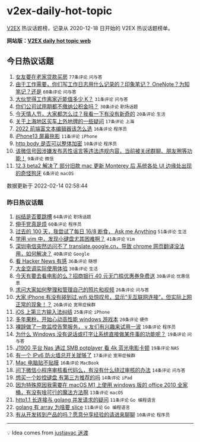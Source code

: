 # v2ex-daily-hot-topic

[V2EX](https://www.v2ex.com/) 热议话题榜，记录从 2020-12-18 日开始的 V2EX 热议话题榜单。

**网站版：[V2EX daily hot topic web](https://boojack.github.io/v2ex-daily-hot-topic-web/)**

## 今日热议话题

<!-- TODAY BEGIN -->

1. [女友要在老家贷款买房](https://www.v2ex.com/t/833660) `77条评论` `问与答`
1. [由于工作需要，你们写工作日志用什么记录的？印象笔记？ OneNote？为知笔记？还是](https://www.v2ex.com/t/833644) `60条评论` `问与答`
1. [大伙觉得工作离家近能值多少 K？](https://www.v2ex.com/t/833658) `31条评论` `问与答`
1. [你们公司试用期都不缴纳公积金吗？](https://www.v2ex.com/t/833655) `30条评论` `职场话题`
1. [今天情人节，大家都怎么过？我看一下有没有新奇的](https://www.v2ex.com/t/833648) `20条评论` `生活`
1. [关于上海地区买车上外地牌的一些疑问](https://www.v2ex.com/t/833663) `17条评论` `上海`
1. [2022 前端富文本编辑器该怎么选](https://www.v2ex.com/t/833656) `16条评论` `程序员`
1. [iPhone13 屏幕拖影](https://www.v2ex.com/t/833642) `11条评论` `iPhone`
1. [http body 是否可以整体加密](https://www.v2ex.com/t/833676) `10条评论` `程序员`
1. [该微信号因涉嫌发布恶性谣言等违法违规内容，当前被关闭群聊、朋友圈等功能！](https://www.v2ex.com/t/833665) `9条评论` `微信`
1. [12.3 beta2 解决了 部分旧款 mac 更新 Monterey 后 系统各处 UI 边缘处出现的奇怪狗牙](https://www.v2ex.com/t/833653) `6条评论` `macOS`

数据更新于 2022-02-14 02:58:44

<!-- TODAY END -->

### 昨日热议话题

<!-- YESTERDAY BEGIN -->

1. [纠结是否要跳槽](https://www.v2ex.com/t/833515) `64条评论` `职场话题`
1. [伸手党真是烦](https://www.v2ex.com/t/833524) `60条评论` `程序员`
1. [过去的 100 天，我尝试了每日 16/8 断食， Ask me Anything](https://www.v2ex.com/t/833554) `51条评论` `生活`
1. [学用 vim 中，发现小键盘尤其困难啊？](https://www.v2ex.com/t/833502) `41条评论` `Vim`
1. [深圳电信突然访问不了 translate.google.cn，导致 chrome 网页翻译没法用，如何解决？](https://www.v2ex.com/t/833520) `40条评论` `Google`
1. [看 Hacker News 有感](https://www.v2ex.com/t/833538) `36条评论` `随想`
1. [大金空调实际使用体验](https://www.v2ex.com/t/833540) `30条评论` `生活`
1. [今天有要去看电影的么？招商银行 40 元无门槛优惠券免费送](https://www.v2ex.com/t/833512) `30条评论` `优惠信息`
1. [求问大家如何整理和管理自己的照片和视频](https://www.v2ex.com/t/833546) `26条评论` `问与答`
1. [大家 iPhone 有没有碰到过,wifi 处惊叹号，显示“无互联网连接”，但实际上网正常的现象！？](https://www.v2ex.com/t/833516) `26条评论` `宽带症候群`
1. [iOS 上第三方输入法纠结](https://www.v2ex.com/t/833535) `25条评论` `iPhone`
1. [多年果粉，开始心动高性能 windows 游戏本](https://www.v2ex.com/t/833605) `20条评论` `硬件`
1. [裸辞做了一款监控告警服务， v 友们有兴趣来试用一波](https://www.v2ex.com/t/833616) `19条评论` `程序员`
1. [为什么 Windows 没有说话或打字让系统直接做某件事的功能呢？](https://www.v2ex.com/t/833589) `19条评论` `问与答`
1. [J1900 平台 Nas 通过 SMB potplayer 看 4k 蓝光电影卡顿](https://www.v2ex.com/t/833575) `19条评论` `NAS`
1. [有一个 IPv6 防火墙总开关就够了](https://www.v2ex.com/t/833550) `17条评论` `宽带症候群`
1. [Mac 电脑贴不贴膜](https://www.v2ex.com/t/833518) `16条评论` `MacBook`
1. [问下微信小程序审核看代码么，有没有什么绕过审核的办法](https://www.v2ex.com/t/833552) `14条评论` `问与答`
1. [想买一个妙控键盘 有第三方推荐的吗](https://www.v2ex.com/t/833504) `14条评论` `iPad`
1. [因为特殊原因我需要在 macOS M1 上使用 windows 版的 office 2010 全家桶，有没有啥可行的魔法方法啊](https://www.v2ex.com/t/833591) `13条评论` `macOS`
1. [http1.1 长连接与 golang 并发请求的疑问](https://www.v2ex.com/t/833608) `11条评论` `Go 编程语言`
1. [golang 有 array 为啥要 slice](https://www.v2ex.com/t/833583) `11条评论` `Go 编程语言`
1. [有从开发转到产品的吗？愿意分享经验的请进来聊聊](https://www.v2ex.com/t/833587) `10条评论` `程序员`

<!-- YESTERDAY END -->

---

💡 Idea comes from [justjavac 迷渡](https://github.com/justjavac/)
